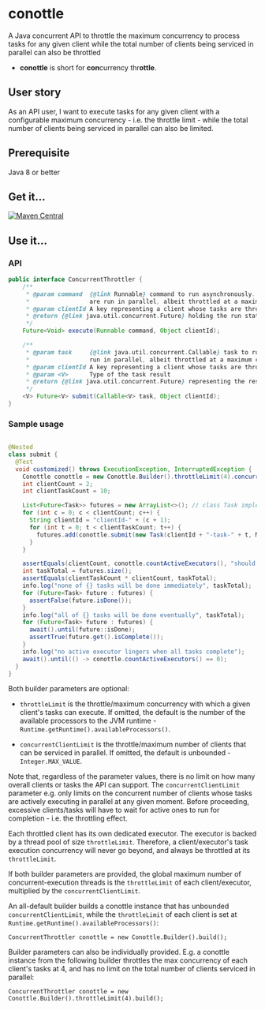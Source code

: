 # conottle

A Java concurrent API to throttle the maximum concurrency to process tasks for any given client while the total number
of clients being serviced in parallel can also be throttled

- **conottle** is short for **con**currency thr**ottle**.

## User story

As an API user, I want to execute tasks for any given client with a configurable maximum concurrency - i.e. the throttle
limit - while the total number of clients being serviced in parallel can also be limited.

## Prerequisite

Java 8 or better

## Get it...

[![Maven Central](https://img.shields.io/maven-central/v/io.github.q3769/conottle.svg?label=Maven%20Central)](https://search.maven.org/search?q=g:%22io.github.q3769%22%20AND%20a:%22conottle%22)

## Use it...

### API

```java
public interface ConcurrentThrottler {
    /**
     * @param command  {@link Runnable} command to run asynchronously. All such commands under the same {@code clientId}
     *                 are run in parallel, albeit throttled at a maximum concurrency.
     * @param clientId A key representing a client whose tasks are throttled while running in parallel
     * @return {@link java.util.concurrent.Future} holding the run status of the {@code command}
     */
    Future<Void> execute(Runnable command, Object clientId);

    /**
     * @param task     {@link java.util.concurrent.Callable} task to run asynchronously. All such tasks under the same {@code clientId} are
     *                 run in parallel, albeit throttled at a maximum concurrency.
     * @param clientId A key representing a client whose tasks are throttled while running in parallel
     * @param <V>      Type of the task result
     * @return {@link java.util.concurrent.Future} representing the result of the {@code task}
     */
    <V> Future<V> submit(Callable<V> task, Object clientId);
}
```

### Sample usage

```java

@Nested
class submit {
  @Test
  void customized() throws ExecutionException, InterruptedException {
    Conottle conottle = new Conottle.Builder().throttleLimit(4).concurrentClientLimit(50).build();
    int clientCount = 2;
    int clientTaskCount = 10;

    List<Future<Task>> futures = new ArrayList<>(); // class Task implements Callable<Task>
    for (int c = 0; c < clientCount; c++) {
      String clientId = "clientId-" + (c + 1);
      for (int t = 0; t < clientTaskCount; t++) {
        futures.add(conottle.submit(new Task(clientId + "-task-" + t, MIN_TASK_DURATION), clientId));
      }
    }

    assertEquals(clientCount, conottle.countActiveExecutors(), "should be 1:1 between a client and its executor");
    int taskTotal = futures.size();
    assertEquals(clientTaskCount * clientCount, taskTotal);
    info.log("none of {} tasks will be done immediately", taskTotal);
    for (Future<Task> future : futures) {
      assertFalse(future.isDone());
    }
    info.log("all of {} tasks will be done eventually", taskTotal);
    for (Future<Task> future : futures) {
      await().until(future::isDone);
      assertTrue(future.get().isComplete());
    }
    info.log("no active executor lingers when all tasks complete");
    await().until(() -> conottle.countActiveExecutors() == 0);
  }
}
```

Both builder parameters are optional:

- `throttleLimit` is the throttle/maximum concurrency with which a given client's tasks can execute. If omitted, the
  default is the number of the available processors to the JVM runtime - `Runtime.getRuntime().availableProcessors()`.

- `concurrentClientLimit` is the throttle/maximum number of clients that can be serviced in parallel. If omitted, the
  default is unbounded - `Integer.MAX_VALUE`.

Note that, regardless of the parameter values, there is no limit on how many overall clients or tasks the API can
support. The `concurrentClientLimit` parameter e.g. only limits on the concurrent number of clients whose tasks are
actively executing in parallel at any given moment. Before proceeding, excessive clients/tasks will have to wait for
active ones to run for completion - i.e. the throttling effect.

Each throttled client has its own dedicated executor. The executor is backed by a thread pool of size `throttleLimit`.
Therefore, a client/executor's task execution concurrency will never go beyond, and always be throttled at
its `throttleLimit`.

If both builder parameters are provided, the global maximum number of concurrent-execution threads is
the `throttleLimit` of each client/executor, multiplied by the `concurrentClientLimit`.

An all-default builder builds a conottle instance that has unbounded `concurrentClientLimit`, while the `throttleLimit`
of each client is set at `Runtime.getRuntime().availableProcessors()`:

```jshelllanguage
ConcurrentThrottler conottle = new Conottle.Builder().build();
```

Builder parameters can also be individually provided. E.g. a conottle instance from the following builder throttles the
max concurrency of each client's tasks at 4, and has no limit on the total number of clients serviced in parallel:

```jshelllanguage
ConcurrentThrottler conottle = new Conottle.Builder().throttleLimit(4).build();
```
